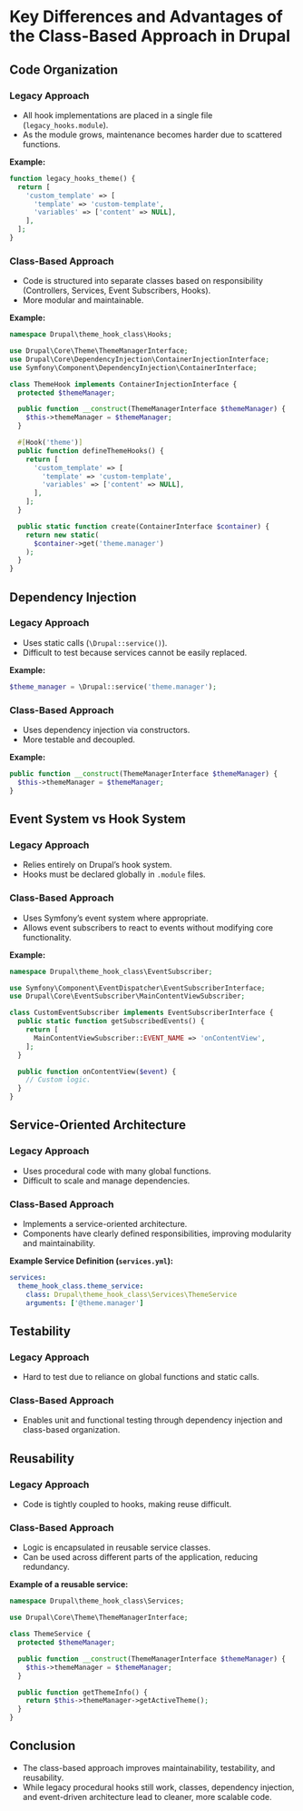 # Key Differences and Advantages of the Class-Based Approach in Drupal

## Code Organization

### Legacy Approach
- All hook implementations are placed in a single file (`legacy_hooks.module`).
- As the module grows, maintenance becomes harder due to scattered functions.

**Example:**
```php
function legacy_hooks_theme() {
  return [
    'custom_template' => [
      'template' => 'custom-template',
      'variables' => ['content' => NULL],
    ],
  ];
}
```

### Class-Based Approach
- Code is structured into separate classes based on responsibility (Controllers, Services, Event Subscribers, Hooks).
- More modular and maintainable.

**Example:**
```php
namespace Drupal\theme_hook_class\Hooks;

use Drupal\Core\Theme\ThemeManagerInterface;
use Drupal\Core\DependencyInjection\ContainerInjectionInterface;
use Symfony\Component\DependencyInjection\ContainerInterface;

class ThemeHook implements ContainerInjectionInterface {
  protected $themeManager;

  public function __construct(ThemeManagerInterface $themeManager) {
    $this->themeManager = $themeManager;
  }

  #[Hook('theme')]
  public function defineThemeHooks() {
    return [
      'custom_template' => [
        'template' => 'custom-template',
        'variables' => ['content' => NULL],
      ],
    ];
  }

  public static function create(ContainerInterface $container) {
    return new static(
      $container->get('theme.manager')
    );
  }
}
```

## Dependency Injection

### Legacy Approach
- Uses static calls (`\Drupal::service()`).
- Difficult to test because services cannot be easily replaced.

**Example:**
```php
$theme_manager = \Drupal::service('theme.manager');
```

### Class-Based Approach
- Uses dependency injection via constructors.
- More testable and decoupled.

**Example:**
```php
public function __construct(ThemeManagerInterface $themeManager) {
  $this->themeManager = $themeManager;
}
```

## Event System vs Hook System

### Legacy Approach
- Relies entirely on Drupal’s hook system.
- Hooks must be declared globally in `.module` files.

### Class-Based Approach
- Uses Symfony’s event system where appropriate.
- Allows event subscribers to react to events without modifying core functionality.

**Example:**
```php
namespace Drupal\theme_hook_class\EventSubscriber;

use Symfony\Component\EventDispatcher\EventSubscriberInterface;
use Drupal\Core\EventSubscriber\MainContentViewSubscriber;

class CustomEventSubscriber implements EventSubscriberInterface {
  public static function getSubscribedEvents() {
    return [
      MainContentViewSubscriber::EVENT_NAME => 'onContentView',
    ];
  }

  public function onContentView($event) {
    // Custom logic.
  }
}
```

## Service-Oriented Architecture

### Legacy Approach
- Uses procedural code with many global functions.
- Difficult to scale and manage dependencies.

### Class-Based Approach
- Implements a service-oriented architecture.
- Components have clearly defined responsibilities, improving modularity and maintainability.

**Example Service Definition (`services.yml`):**
```yaml
services:
  theme_hook_class.theme_service:
    class: Drupal\theme_hook_class\Services\ThemeService
    arguments: ['@theme.manager']
```

## Testability

### Legacy Approach
- Hard to test due to reliance on global functions and static calls.

### Class-Based Approach
- Enables unit and functional testing through dependency injection and class-based organization.

## Reusability

### Legacy Approach
- Code is tightly coupled to hooks, making reuse difficult.

### Class-Based Approach
- Logic is encapsulated in reusable service classes.
- Can be used across different parts of the application, reducing redundancy.

**Example of a reusable service:**
```php
namespace Drupal\theme_hook_class\Services;

use Drupal\Core\Theme\ThemeManagerInterface;

class ThemeService {
  protected $themeManager;

  public function __construct(ThemeManagerInterface $themeManager) {
    $this->themeManager = $themeManager;
  }

  public function getThemeInfo() {
    return $this->themeManager->getActiveTheme();
  }
}
```

## Conclusion
- The class-based approach improves maintainability, testability, and reusability.
- While legacy procedural hooks still work, classes, dependency injection, and event-driven architecture lead to cleaner, more scalable code.

